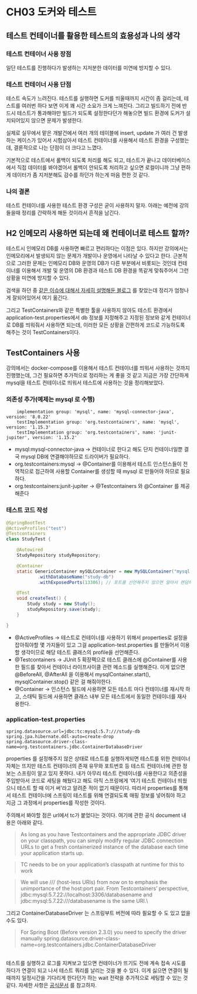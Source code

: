 # CH03 도커와 테스트

## 테스트 컨테이너를 활용한 테스트의 효용성과 나의 생각 <a href="#1-h2" id="1-h2"></a>

### 테스트 컨테이너 사용 장점

일단 테스트를 진행하다가 발생하는 지저분한 데이터를 미연에 방지할 수 있다.

### 테스트 컨테이너 사용 단점

테스트 속도가 느려진다. 테스트를 실행하면 도커를 띄울때까지 시간이 좀 걸리는데, 테스트를 여러번 하다 보면 이게 꽤 시간 소요가 크게 느껴진다. 그리고 빌드하기 전에 반드시 테스트가 통과해야만 빌드가 되도록 설정한다던가 해놓으면 빌드 환경에 도커가 설치되어있지 않으면 문제가 발생한다.

실제로 실무에서 맡은 개발건에서 여러 개의 테이블에 insert, update 가 여러 건 발생하는 케이스가 있어서 시험삼아서 테스트 컨테이너를 사용해서 테스트 환경을 구성했는데, 결론적으로 나는 단점이 더 크다고 느꼈다.

기본적으로 테스트에서 롤백이 되도록 처리를 해도 되고, 테스트가 끝나고 데이터베이스에서 직접 데이터를 봐야겠어서 롤백이 안되도록 처리하고 싶으면 로컬이니까 그냥 편하게 데이터가 좀 지저분해도 감수를 하던가 하는게 마음 편한 것 같다.

### 나의 결론

테스트 컨테이너를 사용한 테스트 환경 구성은 굳이 사용하지 말자. 아래는 예전에 강의 들을때 정리를 간략하게 해둔 것이라서 흔적을 남긴다.



## H2 인메모리 사용하면 되는데 왜 컨테이너로 테스트 할까? <a href="#1-h2" id="1-h2"></a>

테스트시 인메모리 DB를 사용하면 빠르고 편리하다는 이점은 있다. 하지만 강의에서는 인메모리에서 발생되지 않는 문제가 개발이나 운영에서 나타날 수 있다고 한다. 근본적으로 그러한 문제는 인메모리 DB와 운영의 DB가 다른 부분에서 비롯되는 것인데 컨테이너를 이용해서 개발 및 운영의 DB 환경과 테스트 DB 환경을 똑같게 맞춰주어서 그런 상황을 미연에 방지할 수 있다.

검색을 하던 중 [같은 이슈에 대해서 자세히 설명해둔 블로그](https://umbum.dev/1127) 를 찾았는데 정리가 엄청나게 잘되어있어서 여기 옮긴다.

그리고 TestContainers와 같은 특별한 툴을 사용하지 않아도 테스트 환경에서 application-test.properties에서 db 정보를 지정해주고 지정된 정보와 같게 컨테이너로 DB를 띄워줘서 사용하면 되는데, 이러한 모든 상황을 간편하게 코드로 가능하도록 해주는 것이 TestContainers이다.



## TestContainers 사용 <a href="#2-testcontainers" id="2-testcontainers"></a>

강의에서는 docker-compose를 이용해서 테스트 컨테이너를 띄워서 사용하는 것까지 진행했는데, 그건 필요하면 추가적으로 정리하는 게 좋을 것 같고 지금은 가장 간단하게 mysql을 테스트 컨테이너로 띄워서 테스트에 사용하는 것을 정리해보았다.



### **의존성 추가(예제는 mysql 로 수행)**

```
    implementation group: 'mysql', name: 'mysql-connector-java', version: '8.0.22'
    testImplementation group: 'org.testcontainers', name: 'mysql', version: '1.15.3'
    testImplementation group: 'org.testcontainers', name: 'junit-jupiter', version: '1.15.2'
```

* mysql:mysql-connector-java -> 컨테이너로 한다고 해도 단지 컨테이너일뿐 결국 mysql DB에 연결해야하므로 드라이버가 필요하다.
* org.testcontainers:mysql -> @Container를 이용해서 테스트 인스턴스들이 전역적으로 접근하여 사용할 Container를 생성할 때 mysql 로 만들어야 하므로 필요하다.
* org.testcontainers:junit-jupiter -> @Testcontainers 와 @Container 를 제공해준다



### **테스트 코드 작성**

```java
@SpringBootTest
@ActiveProfiles("test")
@Testcontainers
class StudyTest {

    @Autowired
    StudyRepository studyRepository;

    @Container
    static GenericContainer mySQLContainer = new MySQLContainer("mysql:5.7")
            .withDatabaseName("study-db")
            .withExposedPorts(13306); // 포트를 선언해주지 않으면 알아서 랜덤하게 포트를 연다

    @Test
    void createTest() {
        Study study = new Study();
        studyRepository.save(study);
    }

}
```

* @ActiveProfiles -> 테스트로 컨테이너를 사용하기 위해서 properties로 설정을 잡아줘야할 몇 가지들이 있고 그걸 application-test.properties 를 만들어서 이용할 생각이므로 해당 테스트 클래스의 profile을 선언해준다.
* @Testcontainers -> JUnit 5 확장팩으로 테스트 클래스에 @Container를 사용한 필드를 찾아서 컨테이너 라이프사이클 관련 메소드를 실행해준다. 이게 없으면 @BeforeAll, @AfterAll 을 이용해서 mysqlContainer.start(), mysqlContainer.stop() 같은 걸 해줘야한다.
* @Container -> 인스턴스 필드에 사용하면 모든 테스트 마다 컨테이너를 재시작 하고, 스태틱 필드에 사용하면 클래스 내부 모든 테스트에서 동일한 컨테이너를 재사용한다.



### **application-test.properties**

```
spring.datasource.url=jdbc:tc:mysql:5.7:///study-db
spring.jpa.hibernate.ddl-auto=create-drop
spring.datasource.driver-class-name=org.testcontainers.jdbc.ContainerDatabaseDriver
```

properties 를 설정해주지 않은 상태로 테스트를 실행하게되면 테스트를 위한 컨테이너 자체는 뜨지만 테스트 컨테이너의 존재 유무와 포트번호 등 테스트 컨테이너에 관한 정보는 스프링이 알고 있지 못하다. 내가 아무리 테스트 컨테이너를 사용한다고 의존성을 주입받아서 코드로 세팅을 해뒀다고 해도 아직 스프링에게 ‘여기 테스트 컨테이너 띄웠으니 테스트 할 때 이거 써’라고 알려준 적이 없기 때문이다. 따라서 properties를 통해서 테스트 컨테이너에 스프링이 테스트를 위해 연결되도록 매핑 정보를 넣어줘야 하고 지금 그 과정에서 properties를 작성한 것이다.

주의해서 봐야할 점은 url에서 tc가 붙었다는 것이다. 여기에 관한 공식 document 내용은 아래와 같다.

> As long as you have Testcontainers and the appropriate JDBC driver on your classpath, you can simply modify regular JDBC connection URLs to get a fresh containerized instance of the database each time your application starts up.

> TC needs to be on your application’s classpath at runtime for this to work

> We will use /// (host-less URIs) from now on to emphasis the unimportance of the host:port pair. From Testcontainers’ perspective, jdbc:mysql:5.7.22://localhost:3306/databasename and jdbc:mysql:5.7.22:///databasename is the same URI.\
>

그리고 ContainerDatabaseDriver 는 스프링부트 버전에 따라 필요할 수 도 있고 없을 수도 있다.

> For Spring Boot (Before version 2.3.0) you need to specify the driver manually spring.datasource.driver-class-name=org.testcontainers.jdbc.ContainerDatabaseDriver

\
테스트를 실행하고 로그를 지켜보고 있으면 컨테이너가 뜨기도 전에 계속 접속 시도를 하다가 연결이 되고 나서 테스트 쿼리를 날리는 것을 볼 수 있다. 이게 싫으면 연결이 될 때까지 일정시간을 기다리게 한다던가 하는 wait 전략을 추가적으로 세팅할 수 있는 것 같다. 자세한 사항은 [공식문서](https://www.testcontainers.org/features/startup\_and\_waits/#wait-strategies) 를 참고하자.
